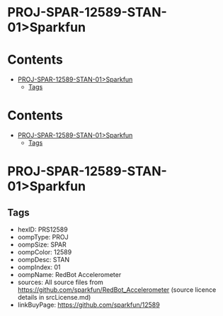 
PROJ-SPAR-12589-STAN-01>Sparkfun
================================

Contents
========

* [PROJ-SPAR-12589-STAN-01>Sparkfun](#proj-spar-12589-stan-01sparkfun)
	* [Tags](#tags)

Contents
========

* [PROJ-SPAR-12589-STAN-01>Sparkfun](#proj-spar-12589-stan-01sparkfun)
	* [Tags](#tags)

# PROJ-SPAR-12589-STAN-01>Sparkfun

## Tags

- hexID: PRS12589
- oompType: PROJ
- oompSize: SPAR
- oompColor: 12589
- oompDesc: STAN
- oompIndex: 01
- oompName: RedBot Accelerometer
- sources: All source files from https://github.com/sparkfun/RedBot_Accelerometer (source licence details in srcLicense.md)
- linkBuyPage: https://github.com/sparkfun/12589
